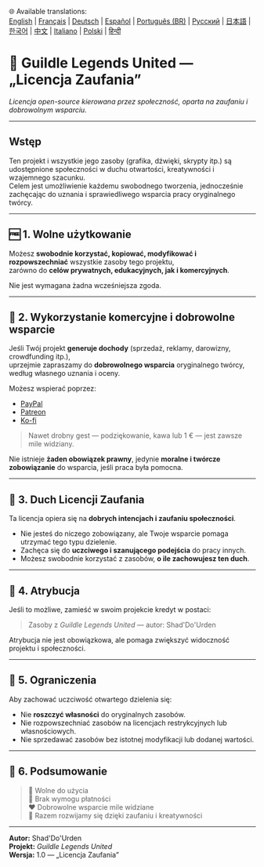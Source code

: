 🌐 Available translations:  
[English](LICENSE.md) | [Français](LICENSE.fr.md) | [Deutsch](LICENSE.de.md) | [Español](LICENSE.es.md) | [Português (BR)](LICENSE.br.md) | [Русский](LICENSE.ru.md) | [日本語](LICENSE.jp.md) | [한국어](LICENSE.kr.md) | [中文](LICENSE.cn.md) | [Italiano](LICENSE.it.md) | [Polski](LICENSE.pl.md) | [हिन्दी](LICENSE.in.md)

# 📜 Guildle Legends United — „Licencja Zaufania”
*Licencja open-source kierowana przez społeczność, oparta na zaufaniu i dobrowolnym wsparciu.*

---

## Wstęp
Ten projekt i wszystkie jego zasoby (grafika, dźwięki, skrypty itp.) są udostępnione społeczności w duchu otwartości, kreatywności i wzajemnego szacunku.  
Celem jest umożliwienie każdemu swobodnego tworzenia, jednocześnie zachęcając do uznania i sprawiedliwego wsparcia pracy oryginalnego twórcy.

---

## 🆓 1. Wolne użytkowanie
Możesz **swobodnie korzystać, kopiować, modyfikować i rozpowszechniać** wszystkie zasoby tego projektu,  
zarówno do **celów prywatnych, edukacyjnych, jak i komercyjnych**.

Nie jest wymagana żadna wcześniejsza zgoda.

---

## 💼 2. Wykorzystanie komercyjne i dobrowolne wsparcie
Jeśli Twój projekt **generuje dochody** (sprzedaż, reklamy, darowizny, crowdfunding itp.),  
uprzejmie zapraszamy do **dobrowolnego wsparcia** oryginalnego twórcy, według własnego uznania i oceny.

Możesz wspierać poprzez:
* [PayPal](https://www.paypal.com/paypalme/Shaddourden?country.x=FR&locale.x=fr_FR)
* [Patreon](https://www.patreon.com/c/ShadDoUrden)
* [Ko-fi](https://ko-fi.com/shaddourden)

> Nawet drobny gest — podziękowanie, kawa lub 1 € — jest zawsze mile widziany.

Nie istnieje **żaden obowiązek prawny**, jedynie **moralne i twórcze zobowiązanie** do wsparcia, jeśli praca była pomocna.

---

## 🤝 3. Duch Licencji Zaufania
Ta licencja opiera się na **dobrych intencjach i zaufaniu społeczności**.

- Nie jesteś do niczego zobowiązany, ale Twoje wsparcie pomaga utrzymać tego typu dzielenie.  
- Zachęca się do **uczciwego i szanującego podejścia** do pracy innych.  
- Możesz swobodnie korzystać z zasobów, **o ile zachowujesz ten duch**.

---

## 🧾 4. Atrybucja
Jeśli to możliwe, zamieść w swoim projekcie kredyt w postaci:
> Zasoby z *Guildle Legends United* — autor: Shad'Do'Urden

Atrybucja nie jest obowiązkowa, ale pomaga zwiększyć widoczność projektu i społeczności.

---

## 🚫 5. Ograniczenia
Aby zachować uczciwość otwartego dzielenia się:  
- Nie **roszczyć własności** do oryginalnych zasobów.  
- Nie rozpowszechniać zasobów na licencjach restrykcyjnych lub własnościowych.  
- Nie sprzedawać zasobów bez istotnej modyfikacji lub dodanej wartości.

---

## 💬 6. Podsumowanie
> 🎨 Wolne do użycia  
> 💸 Brak wymogu płatności  
> ❤️ Dobrowolne wsparcie mile widziane  
> 🙏 Razem rozwijamy się dzięki zaufaniu i kreatywności

---

**Autor:** Shad'Do'Urden  
**Projekt:** *Guildle Legends United*  
**Wersja:** 1.0 — „Licencja Zaufania”
